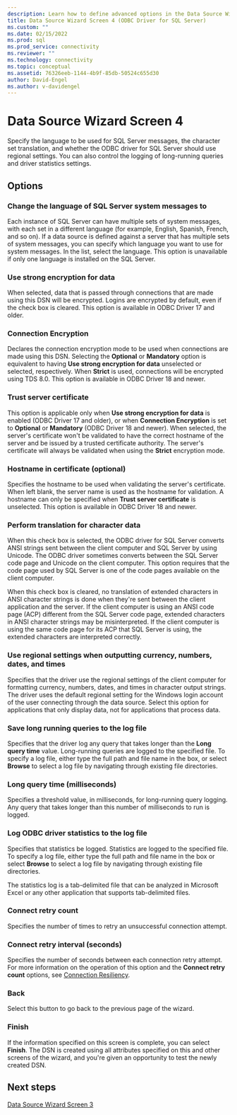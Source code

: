 ```yaml
---
description: Learn how to define advanced options in the Data Source Wizard to create a new ODBC connection to SQL Server.
title: Data Source Wizard Screen 4 (ODBC Driver for SQL Server)
ms.custom: ""
ms.date: 02/15/2022
ms.prod: sql
ms.prod_service: connectivity
ms.reviewer: ""
ms.technology: connectivity
ms.topic: conceptual
ms.assetid: 76326eeb-1144-4b9f-85db-50524c655d30
author: David-Engel
ms.author: v-davidengel
---
```

# Data Source Wizard Screen 4

Specify the language to be used for SQL Server messages, the character set translation, and whether the ODBC driver for SQL Server should use regional settings. You can also control the logging of long-running queries and driver statistics settings.

## Options

### Change the language of SQL Server system messages to

Each instance of SQL Server can have multiple sets of system messages, with each set in a different language (for example, English, Spanish, French, and so on). If a data source is defined against a server that has multiple sets of system messages, you can specify which language you want to use for system messages. In the list, select the language. This option is unavailable if only one language is installed on the SQL Server.

### Use strong encryption for data

When selected, data that is passed through connections that are made using this DSN will be encrypted. Logins are encrypted by default, even if the check box is cleared. This option is available in ODBC Driver 17 and older.

### Connection Encryption

Declares the connection encryption mode to be used when connections are made using this DSN. Selecting the **Optional** or **Mandatory** option is equivalent to having **Use strong encryption for data** unselected or selected, respectively. When **Strict** is used, connections will be encrypted using TDS 8.0. This option is available in ODBC Driver 18 and newer.

### Trust server certificate

This option is applicable only when **Use strong encryption for data** is enabled (ODBC Driver 17 and older), or when **Connection Encryption** is set to **Optional** or **Mandatory** (ODBC Driver 18 and newer). When selected, the server's certificate won't be validated to have the correct hostname of the server and be issued by a trusted certificate authority. The server's certificate will always be validated when using the **Strict** encryption mode.

### Hostname in certificate (optional)

Specifies the hostname to be used when validating the server's certificate. When left blank, the server name is used as the hostname for validation. A hostname can only be specified when **Trust server certificate** is unselected. This option is available in ODBC Driver 18 and newer.

### Perform translation for character data

When this check box is selected, the ODBC driver for SQL Server converts ANSI strings sent between the client computer and SQL Server by using Unicode. The ODBC driver sometimes converts between the SQL Server code page and Unicode on the client computer. This option requires that the code page used by SQL Server is one of the code pages available on the client computer.

When this check box is cleared, no translation of extended characters in ANSI character strings is done when they're sent between the client application and the server. If the client computer is using an ANSI code page (ACP) different from the SQL Server code page, extended characters in ANSI character strings may be misinterpreted. If the client computer is using the same code page for its ACP that SQL Server is using, the extended characters are interpreted correctly.

### Use regional settings when outputting currency, numbers, dates, and times

Specifies that the driver use the regional settings of the client computer for formatting currency, numbers, dates, and times in character output strings. The driver uses the default regional setting for the Windows login account of the user connecting through the data source. Select this option for applications that only display data, not for applications that process data.

### Save long running queries to the log file

Specifies that the driver log any query that takes longer than the **Long query time** value. Long-running queries are logged to the specified file. To specify a log file, either type the full path and file name in the box, or select **Browse** to select a log file by navigating through existing file directories.

### Long query time (milliseconds)

Specifies a threshold value, in milliseconds, for long-running query logging. Any query that takes longer than this number of milliseconds to run is logged.

### Log ODBC driver statistics to the log file

Specifies that statistics be logged. Statistics are logged to the specified file. To specify a log file, either type the full path and file name in the box or select **Browse** to select a log file by navigating through existing file directories.

The statistics log is a tab-delimited file that can be analyzed in Microsoft Excel or any other application that supports tab-delimited files.

### Connect retry count

Specifies the number of times to retry an unsuccessful connection attempt.

### Connect retry interval (seconds)

Specifies the number of seconds between each connection retry attempt. For more information on the operation of this option and the **Connect retry count** options, see [Connection Resiliency](../connection-resiliency.md).

### Back

Select this button to go back to the previous page of the wizard.

### Finish

If the information specified on this screen is complete, you can select **Finish**. The DSN is created using all attributes specified on this and other screens of the wizard, and you're given an opportunity to test the newly created DSN.

## Next steps

[Data Source Wizard Screen 3](dsn-wizard-3.md)
